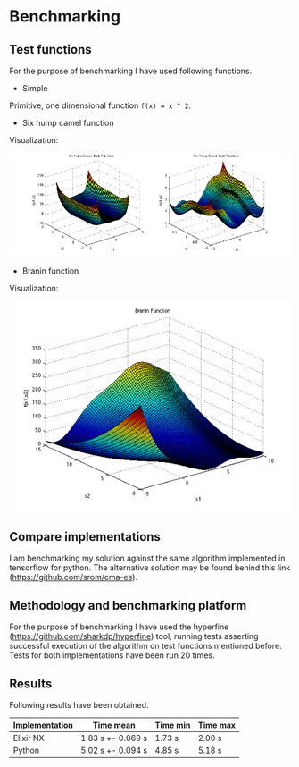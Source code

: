 # Benchmarking

## Test functions

For the purpose of benchmarking I have used following functions.

- Simple

Primitive, one dimensional function `f(x) = x ^ 2`.

- Six hump camel function

Visualization:

![](img/camel6.png)

- Branin function

Visualization:

![](img/branin.png)

## Compare implementations

I am benchmarking my solution against the same algorithm implemented in tensorflow for python. The alternative solution may be found behind this link (https://github.com/srom/cma-es).

## Methodology and benchmarking platform

For the purpose of benchmarking I have used the hyperfine (https://github.com/sharkdp/hyperfine) tool, running tests asserting successful execution of the algorithm on test functions mentioned before. Tests for both implementations have been run 20 times.

## Results

Following results have been obtained.

| Implementation | Time mean         | Time min | Time max |
|----------------|-------------------|----------|----------|
| Elixir NX      | 1.83 s +- 0.069 s | 1.73 s   | 2.00 s   |
| Python         | 5.02 s +- 0.094 s | 4.85 s   | 5.18 s   |


